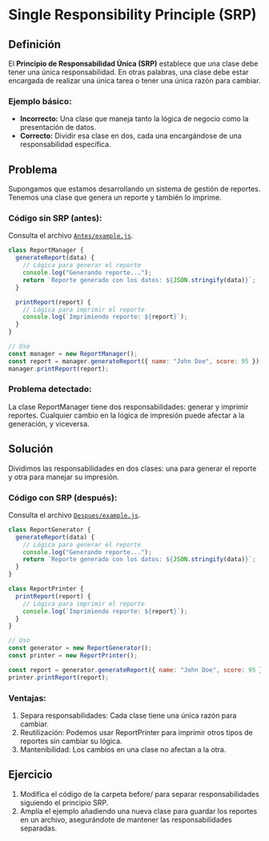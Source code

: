# Single Responsibility Principle (SRP)

## Definición

El **Principio de Responsabilidad Única (SRP)** establece que una clase debe tener una única responsabilidad. En otras palabras, una clase debe estar encargada de realizar una única tarea o tener una única razón para cambiar.

### Ejemplo básico:

- **Incorrecto:** Una clase que maneja tanto la lógica de negocio como la presentación de datos.
- **Correcto:** Dividir esa clase en dos, cada una encargándose de una responsabilidad específica.

## Problema

Supongamos que estamos desarrollando un sistema de gestión de reportes. Tenemos una clase que genera un reporte y también lo imprime.

### Código sin SRP (antes):

Consulta el archivo [`Antes/example.js`](./Antes/example.js).

```javascript
class ReportManager {
  generateReport(data) {
    // Lógica para generar el reporte
    console.log("Generando reporte...");
    return `Reporte generado con los datos: ${JSON.stringify(data)}`;
  }

  printReport(report) {
    // Lógica para imprimir el reporte
    console.log(`Imprimiendo reporte: ${report}`);
  }
}

// Uso
const manager = new ReportManager();
const report = manager.generateReport({ name: "John Doe", score: 95 });
manager.printReport(report);
```

### Problema detectado:

La clase ReportManager tiene dos responsabilidades: generar y imprimir reportes.
Cualquier cambio en la lógica de impresión puede afectar a la generación, y viceversa.

## Solución

Dividimos las responsabilidades en dos clases: una para generar el reporte y otra para manejar su impresión.

### Código con SRP (después):

Consulta el archivo [`Despues/example.js`](./Despues/example.js).

```javascript
class ReportGenerator {
  generateReport(data) {
    // Lógica para generar el reporte
    console.log("Generando reporte...");
    return `Reporte generado con los datos: ${JSON.stringify(data)}`;
  }
}

class ReportPrinter {
  printReport(report) {
    // Lógica para imprimir el reporte
    console.log(`Imprimiendo reporte: ${report}`);
  }
}

// Uso
const generator = new ReportGenerator();
const printer = new ReportPrinter();

const report = generator.generateReport({ name: "John Doe", score: 95 });
printer.printReport(report);
```

### Ventajas:

1. Separa responsabilidades: Cada clase tiene una única razón para cambiar.
2. Reutilización: Podemos usar ReportPrinter para imprimir otros tipos de reportes sin cambiar su lógica.
3. Mantenibilidad: Los cambios en una clase no afectan a la otra.

## Ejercicio

1. Modifica el código de la carpeta before/ para separar responsabilidades siguiendo el principio SRP.
2. Amplía el ejemplo añadiendo una nueva clase para guardar los reportes en un archivo, asegurándote de mantener las responsabilidades separadas.
